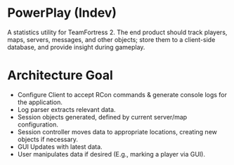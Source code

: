 # PowerPlay (Indev)
 A statistics utility for TeamFortress 2.
 The end product should track players, maps, servers, messages, and other objects; store them to a client-side database, and provide insight during gameplay.
 
# Architecture Goal
- Configure Client to accept RCon commands & generate console logs for the application.
- Log parser extracts relevant data.
- Session objects generated, defined by current server/map configuration.
- Session controller moves data to appropriate locations, creating new objects if necessary.
- GUI Updates with latest data.
- User manipulates data if desired (E.g., marking a player via GUI).
